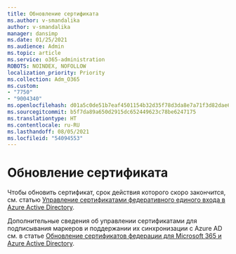 ```yaml
---
title: Обновление сертификата
ms.author: v-smandalika
author: v-smandalika
manager: dansimp
ms.date: 01/25/2021
ms.audience: Admin
ms.topic: article
ms.service: o365-administration
ROBOTS: NOINDEX, NOFOLLOW
localization_priority: Priority
ms.collection: Adm_O365
ms.custom:
- "7750"
- "9004340"
ms.openlocfilehash: d01a5c0de51b7eaf4501154b32d35f78d3da8e7a71f3d82dae6faedb68ede3ec
ms.sourcegitcommit: b5f7da89a650d2915dc652449623c78be6247175
ms.translationtype: HT
ms.contentlocale: ru-RU
ms.lasthandoff: 08/05/2021
ms.locfileid: "54094553"
---
```

# <a name="renew-certificate"></a>Обновление сертификата

Чтобы обновить сертификат, срок действия которого скоро закончится, см. статью [Управление сертификатами федеративного единого входа в Azure Active Directory](https://docs.microsoft.com/azure/active-directory/manage-apps/manage-certificates-for-federated-single-sign-on#renew-a-certificate-that-will-soon-expire).

Дополнительные сведения об управлении сертификатами для подписывания маркеров и поддержании их синхронизации с Azure AD см. в статье [Обновление сертификатов федерации для Microsoft 365 и Azure Active Directory](https://docs.microsoft.com/azure/active-directory/hybrid/how-to-connect-fed-o365-certs).


